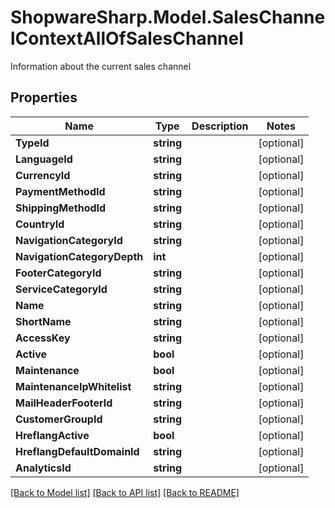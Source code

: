 # ShopwareSharp.Model.SalesChannelContextAllOfSalesChannel
Information about the current sales channel

## Properties

Name | Type | Description | Notes
------------ | ------------- | ------------- | -------------
**TypeId** | **string** |  | [optional] 
**LanguageId** | **string** |  | [optional] 
**CurrencyId** | **string** |  | [optional] 
**PaymentMethodId** | **string** |  | [optional] 
**ShippingMethodId** | **string** |  | [optional] 
**CountryId** | **string** |  | [optional] 
**NavigationCategoryId** | **string** |  | [optional] 
**NavigationCategoryDepth** | **int** |  | [optional] 
**FooterCategoryId** | **string** |  | [optional] 
**ServiceCategoryId** | **string** |  | [optional] 
**Name** | **string** |  | [optional] 
**ShortName** | **string** |  | [optional] 
**AccessKey** | **string** |  | [optional] 
**Active** | **bool** |  | [optional] 
**Maintenance** | **bool** |  | [optional] 
**MaintenanceIpWhitelist** | **string** |  | [optional] 
**MailHeaderFooterId** | **string** |  | [optional] 
**CustomerGroupId** | **string** |  | [optional] 
**HreflangActive** | **bool** |  | [optional] 
**HreflangDefaultDomainId** | **string** |  | [optional] 
**AnalyticsId** | **string** |  | [optional] 

[[Back to Model list]](../README.md#documentation-for-models) [[Back to API list]](../README.md#documentation-for-api-endpoints) [[Back to README]](../README.md)

